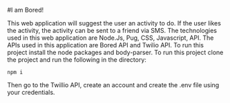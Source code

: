 #I am Bored!

This web application will suggest the user an activity to do. If the user likes the activity, the activity can be sent to a friend via SMS.
The technologies used in this web application are Node.Js, Pug, CSS, Javascript, API. The APIs used in this application are Bored API and Twilio API.
To run this project install the node packages and body-parser.
To run this project clone the project and run the following in the directory:
```
npm i
```
Then go to the Twillio API, create an account and create the .env file using your credentials.
